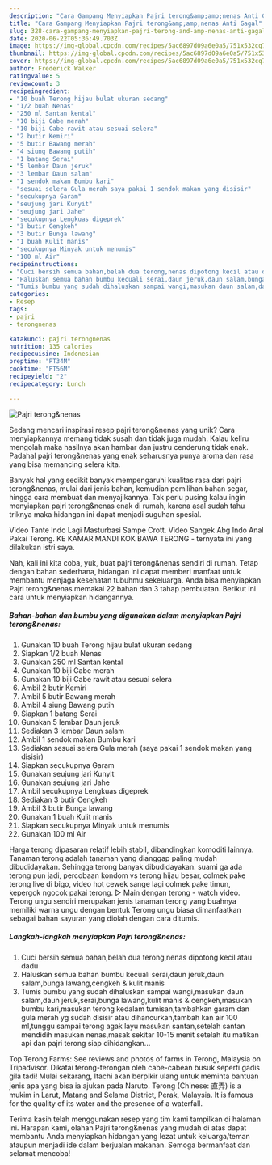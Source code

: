 ```yaml
---
description: "Cara Gampang Menyiapkan Pajri terong&amp;amp;nenas Anti Gagal"
title: "Cara Gampang Menyiapkan Pajri terong&amp;amp;nenas Anti Gagal"
slug: 328-cara-gampang-menyiapkan-pajri-terong-and-amp-nenas-anti-gagal
date: 2020-06-22T05:36:49.703Z
image: https://img-global.cpcdn.com/recipes/5ac6897d09a6e0a5/751x532cq70/pajri-terongnenas-foto-resep-utama.jpg
thumbnail: https://img-global.cpcdn.com/recipes/5ac6897d09a6e0a5/751x532cq70/pajri-terongnenas-foto-resep-utama.jpg
cover: https://img-global.cpcdn.com/recipes/5ac6897d09a6e0a5/751x532cq70/pajri-terongnenas-foto-resep-utama.jpg
author: Frederick Walker
ratingvalue: 5
reviewcount: 3
recipeingredient:
- "10 buah Terong hijau bulat ukuran sedang"
- "1/2 buah Nenas"
- "250 ml Santan kental"
- "10 biji Cabe merah"
- "10 biji Cabe rawit atau sesuai selera"
- "2 butir Kemiri"
- "5 butir Bawang merah"
- "4 siung Bawang putih"
- "1 batang Serai"
- "5 lembar Daun jeruk"
- "3 lembar Daun salam"
- "1 sendok makan Bumbu kari"
- "sesuai selera Gula merah saya pakai 1 sendok makan yang disisir"
- "secukupnya Garam"
- "seujung jari Kunyit"
- "seujung jari Jahe"
- "secukupnya Lengkuas digeprek"
- "3 butir Cengkeh"
- "3 butir Bunga lawang"
- "1 buah Kulit manis"
- "secukupnya Minyak untuk menumis"
- "100 ml Air"
recipeinstructions:
- "Cuci bersih semua bahan,belah dua terong,nenas dipotong kecil atau dadu"
- "Haluskan semua bahan bumbu kecuali serai,daun jeruk,daun salam,bunga lawang,cengkeh &amp; kulit manis"
- "Tumis bumbu yang sudah dihaluskan sampai wangi,masukan daun salam,daun jeruk,serai,bunga lawang,kulit manis &amp; cengkeh,masukan bumbu kari,masukan terong kedalam tumisan,tambahkan garam dan gula merah yg sudah disisir atau dihancurkan,tambah kan air 100 ml,tunggu sampai terong agak layu masukan santan,setelah santan mendidih masukan nenas,masak sekitar 10-15 menit setelah itu matikan api dan pajri terong siap dihidangkan..."
categories:
- Resep
tags:
- pajri
- terongnenas

katakunci: pajri terongnenas 
nutrition: 135 calories
recipecuisine: Indonesian
preptime: "PT34M"
cooktime: "PT56M"
recipeyield: "2"
recipecategory: Lunch

---
```



![Pajri terong&amp;nenas](https://img-global.cpcdn.com/recipes/5ac6897d09a6e0a5/751x532cq70/pajri-terongnenas-foto-resep-utama.jpg)

Sedang mencari inspirasi resep pajri terong&amp;nenas yang unik? Cara menyiapkannya memang tidak susah dan tidak juga mudah. Kalau keliru mengolah maka hasilnya akan hambar dan justru cenderung tidak enak. Padahal pajri terong&amp;nenas yang enak seharusnya punya aroma dan rasa yang bisa memancing selera kita.

Banyak hal yang sedikit banyak mempengaruhi kualitas rasa dari pajri terong&amp;nenas, mulai dari jenis bahan, kemudian pemilihan bahan segar, hingga cara membuat dan menyajikannya. Tak perlu pusing kalau ingin menyiapkan pajri terong&amp;nenas enak di rumah, karena asal sudah tahu triknya maka hidangan ini dapat menjadi suguhan spesial.

Video Tante Indo Lagi Masturbasi Sampe Crott. Video Sangek Abg Indo Anal Pakai Terong. KE KAMAR MANDI KOK BAWA TERONG - ternyata ini yang dilakukan istri saya.


Nah, kali ini kita coba, yuk, buat pajri terong&amp;nenas sendiri di rumah. Tetap dengan bahan sederhana, hidangan ini dapat memberi manfaat untuk membantu menjaga kesehatan tubuhmu sekeluarga. Anda bisa menyiapkan Pajri terong&amp;nenas memakai 22 bahan dan 3 tahap pembuatan. Berikut ini cara untuk menyiapkan hidangannya.

<!--inarticleads1-->

##### Bahan-bahan dan bumbu yang digunakan dalam menyiapkan Pajri terong&amp;nenas:

1. Gunakan 10 buah Terong hijau bulat ukuran sedang
1. Siapkan 1/2 buah Nenas
1. Gunakan 250 ml Santan kental
1. Gunakan 10 biji Cabe merah
1. Gunakan 10 biji Cabe rawit atau sesuai selera
1. Ambil 2 butir Kemiri
1. Ambil 5 butir Bawang merah
1. Ambil 4 siung Bawang putih
1. Siapkan 1 batang Serai
1. Gunakan 5 lembar Daun jeruk
1. Sediakan 3 lembar Daun salam
1. Ambil 1 sendok makan Bumbu kari
1. Sediakan sesuai selera Gula merah (saya pakai 1 sendok makan yang disisir)
1. Siapkan secukupnya Garam
1. Gunakan seujung jari Kunyit
1. Gunakan seujung jari Jahe
1. Ambil secukupnya Lengkuas digeprek
1. Sediakan 3 butir Cengkeh
1. Ambil 3 butir Bunga lawang
1. Gunakan 1 buah Kulit manis
1. Siapkan secukupnya Minyak untuk menumis
1. Gunakan 100 ml Air


Harga terong dipasaran relatif lebih stabil, dibandingkan komoditi lainnya. Tanaman terong adalah tanaman yang dianggap paling mudah dibudidayakan. Sehingga terong banyak dibudidayakan. suami ga ada terong pun jadi, percobaan kondom vs terong hijau besar, colmek pake terong live di bigo, video hot cewek sange lagi colmek pake timun, kepergok ngocok pakai terong. ▷ Main dengan terong - watch video. Terong ungu sendiri merupakan jenis tanaman terong yang buahnya memiliki warna ungu dengan bentuk Terong ungu biasa dimanfaatkan sebagai bahan sayuran yang diolah dengan cara ditumis. 

<!--inarticleads2-->

##### Langkah-langkah menyiapkan Pajri terong&amp;nenas:

1. Cuci bersih semua bahan,belah dua terong,nenas dipotong kecil atau dadu
1. Haluskan semua bahan bumbu kecuali serai,daun jeruk,daun salam,bunga lawang,cengkeh &amp; kulit manis
1. Tumis bumbu yang sudah dihaluskan sampai wangi,masukan daun salam,daun jeruk,serai,bunga lawang,kulit manis &amp; cengkeh,masukan bumbu kari,masukan terong kedalam tumisan,tambahkan garam dan gula merah yg sudah disisir atau dihancurkan,tambah kan air 100 ml,tunggu sampai terong agak layu masukan santan,setelah santan mendidih masukan nenas,masak sekitar 10-15 menit setelah itu matikan api dan pajri terong siap dihidangkan...


Top Terong Farms: See reviews and photos of farms in Terong, Malaysia on Tripadvisor. Dikatai terong-terongan oleh cabe-cabean busuk seperti gadis gila tadi! Mulai sekarang, Itachi akan berpikir ulang untuk meminta bantuan jenis apa yang bisa ia ajukan pada Naruto. Terong (Chinese: 直弄) is a mukim in Larut, Matang and Selama District, Perak, Malaysia. It is famous for the quality of its water and the presence of a waterfall. 

Terima kasih telah menggunakan resep yang tim kami tampilkan di halaman ini. Harapan kami, olahan Pajri terong&amp;nenas yang mudah di atas dapat membantu Anda menyiapkan hidangan yang lezat untuk keluarga/teman ataupun menjadi ide dalam berjualan makanan. Semoga bermanfaat dan selamat mencoba!
